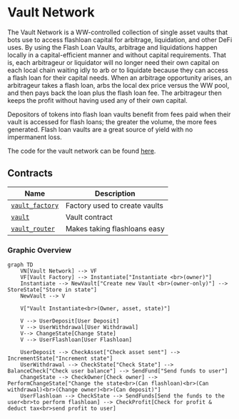 # Vault Network

The Vault Network is a WW-controlled collection of single asset vaults that bots use to access flashloan capital for arbitrage, 
liquidation, and other DeFi uses. By using the Flash Loan Vaults, arbitrage and liquidations happen locally in a 
capital-efficient manner and without capital requirements. That is, each arbitrageur or liquidator will no longer need 
their own capital on each local chain waiting idly to arb or to liquidate because they can access a flash loan for their 
capital needs. When an arbitrage opportunity arises, an arbitrageur takes a flash loan, arbs the local dex price versus 
the WW pool, and then pays back the loan plus the flash loan fee. The arbitrageur then keeps the profit without having 
used any of their own capital.

Depositors of tokens into flash loan vaults benefit from fees paid when their vault is accessed for flash loans; 
the greater the volume, the more fees generated. Flash loan vaults are a great source of yield with no impermanent loss.

The code for the vault network can be found [here](https://github.com/White-Whale-Defi-Platform/white-whale-core/tree/main/contracts/liquidity_hub/vault-network).

## Contracts

| Name                                                                                                                            | Description                   |
| ------------------------------------------------------------------------------------------------------------------------------- | ----------------------------- |
| [`vault_factory`](https://app.gitbook.com/o/fVZwd36itixTM6EMRcZt/s/PtAatYv3uVRxf7beAOPp/liquidity-hub/overview-2/vault-factory) | Factory used to create vaults |
| [`vault`](https://app.gitbook.com/o/fVZwd36itixTM6EMRcZt/s/PtAatYv3uVRxf7beAOPp/liquidity-hub/overview-2/vault)                 | Vault contract                |
| [`vault_router`](https://app.gitbook.com/o/fVZwd36itixTM6EMRcZt/s/PtAatYv3uVRxf7beAOPp/liquidity-hub/overview-2/vault-router)   | Makes taking flashloans easy  |

### Graphic Overview

```mermaid
graph TD
    VN[Vault Network] --> VF
    VF[Vault Factory] --> Instantiate["Instantiate <br>(owner)"]
    Instantiate --> NewVault["Create new Vault <br>(owner-only)"] --> StoreState["Store in state"]
    NewVault --> V

    V["Vault Instantiate<br>(Owner, asset, state)"]

    V --> UserDeposit[User Deposit]
    V --> UserWithdrawal[User Withdrawal]
    V--> ChangeState[Change State]
    V --> UserFlashloan[User Flashloan]

    UserDeposit --> CheckAsset["Check asset sent"] --> IncrementState["Increment state"]
    UserWithdrawal --> CheckState["Check State"] --> BalanceCheck["Check user balance"] --> SendFund["Send funds to user"]
    ChangeState --> CheckOwner[Check owner] --> PerformChangeState["Change the state<br>(Can flashloan)<br>(Can withdrawal)<br>(Change owner)<br>(Can deposit)"]
    UserFlashloan --> CheckState --> SendFunds[Send the funds to the user<br>to perform flashloan] --> CheckProfit[Check for profit & deduct tax<br>send profit to user]
```